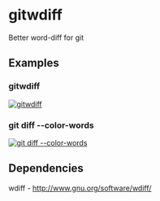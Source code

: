 gitwdiff
========

Better word-diff for git

Examples
--------

### gitwdiff

[<img src="https://raw.github.com/suomela/gitwdiff/examples/example/example1-gitwdiff.png" alt="gitwdiff" title="gitwdiff">][1]

### git diff --color-words

[<img src="https://raw.github.com/suomela/gitwdiff/examples/example/example1-diff-words.png" alt="git diff --color-words" title="git diff --color-words">][2]

[1]: https://raw.github.com/suomela/gitwdiff/examples/example/example1-diff-words.png
[2]: https://raw.github.com/suomela/gitwdiff/examples/example/example1-diff-words.png


Dependencies
------------

wdiff - http://www.gnu.org/software/wdiff/

